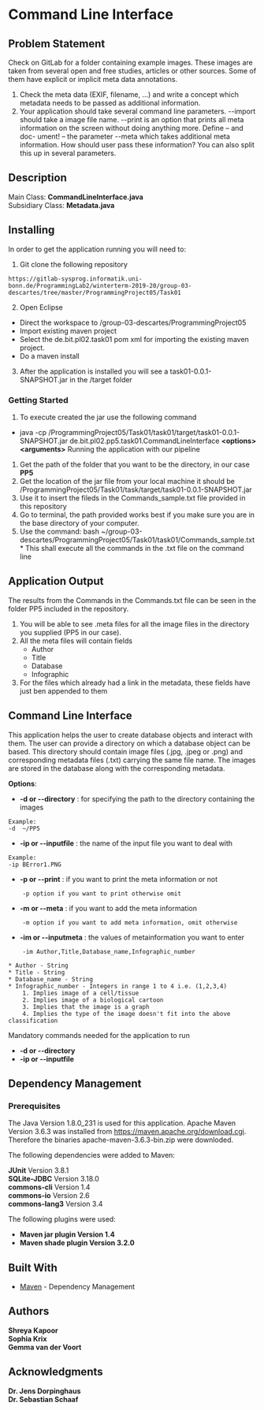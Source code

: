 <H1> Command Line Interface</H1> 

## Problem Statement
Check on GitLab for a folder containing example images. These images are taken
from several open and free studies, articles or other sources. Some of them have explicit or implicit meta data annotations.<br> 
1. Check the meta data (EXIF, filename, ...) and write a concept which metadata needs to be passed as additional information. <br> 
2. Your application should take several command line parameters. --import should take a image file name. --print is an option that prints all meta information on the screen without doing anything more. Define – and doc- ument! – the parameter --meta which takes additional meta information. How should user pass these information? You can also split this up in several parameters. <br> 

## Description

Main Class: **CommandLineInterface.java** <br>
Subsidiary Class: **Metadata.java** <br>

## Installing

In order to get the application running you will need to: 
1. Git clone the following repository 
```
https://gitlab-sysprog.informatik.uni-bonn.de/ProgrammingLab2/winterterm-2019-20/group-03-descartes/tree/master/ProgrammingProject05/Task01
```
2.  Open Eclipse 
*  Direct the workspace to /group-03-descartes/ProgrammingProject05
*  Import existing maven project
*  Select the de.bit.pl02.task01 pom xml for importing the existing maven project. 
*  Do a maven install 
3. After the application is installed you will see a task01-0.0.1-SNAPSHOT.jar in the /target folder
  
### Getting Started
  1. To execute created the jar use the following command 
  *  java -cp <Path to Programming Project>/ProgrammingProject05/Task01/task01/target/task01-0.0.1-SNAPSHOT.jar  de.bit.pl02.pp5.task01.CommandLineInterface __\<options>__ __\<arguments>__
  Running the application with our pipeline
  1. Get the path of the folder that you want to be the directory, in our case <B> PP5 </B>
  2. Get the location of the jar file from your local machine it should be /ProgrammingProject05/Task01/task/target/task01-0.0.1-SNAPSHOT.jar
  3. Use it to insert the fileds in the Commands_sample.txt file provided in this repository 
  4. Go to terminal, the path provided works best if you make sure you are in the base directory of your computer. 
  5. Use the command: bash ~/group-03-descartes/ProgrammingProject05/Task01/task01/Commands_sample.txt 
    * This shall execute all the commands in the .txt file on the command line
    
    
## Application Output 

The results from the Commands in the Commands.txt file can be seen in the folder PP5 included in the repository. 
1. You will be able to see .meta files for all the image files in the directory you supplied (PP5 in our case). 
2. All the meta files will contain fields
    * Author 
    * Title 
    * Database 
    * Infographic 
3. For the files which already had a link in the metadata, these fields have just ben appended to them


## Command Line Interface

This application helps the user to create database objects and interact with them. The user can provide a directory on which a database object can be based. This directory should contain image files (.jpg, .jpeg or .png) and corresponding metadata files (.txt) carrying the same file name. The images are stored in the database along with the corresponding metadata.

**Options**:  
*   <B>    -d or --directory</B>   : for specifying the path to the directory containing the images <br>
```
Example: 
-d  ~/PP5
```
*   <B>    -ip or --inputfile</B>  : the name of the input file you want to deal with <br>  
```
Example: 
-ip BError1.PNG
```
*   <B>    -p or --print</B>       : if you want to print the meta information or not <br>  
```
    -p option if you want to print otherwise omit
```
*   <B>    -m or --meta</B>        : if you want to add the meta information <br> 
```
    -m option if you want to add meta information, omit otherwise
```
*   <B>    -im or --inputmeta</B>  : the values of metainformation you want to enter <br>
``` 
    -im Author,Title,Database_name,Infographic_number 
```
    * Author - String 
    * Title - String 
    * Database_name - String
    * Infographic_number - Integers in range 1 to 4 i.e. (1,2,3,4)
        1. Implies image of a cell/tissue
        2. Implies image of a biological cartoon
        3. Implies that the image is a graph
        4. Implies the type of the image doesn't fit into the above classification 

 Mandatory commands needed for the application to run <br>     
 *   <B>    -d or --directory</B> 
 *   <B>    -ip or --inputfile</B> 




## Dependency Management

### Prerequisites

The Java Version 1.8.0_231 is used for this application. Apache Maven Version 3.6.3  was installed from https://maven.apache.org/download.cgi. Therefore the binaries apache-maven-3.6.3-bin.zip were downloded.

The following dependencies were added to Maven:

**JUnit** 		Version 3.8.1   <br>
**SQLite-JDBC** 	Version 3.18.0   <br> 
**commons-cli**	Version 1.4   <br>
**commons-io**	Version 2.6   <br>
**commons-lang3** Version 3.4 <br>

The following plugins were used: 
*  <B> Maven jar plugin  Version 1.4</B> 
*  <B> Maven shade plugin  Version 3.2.0</B> 






## Built With

* [Maven](https://maven.apache.org/) - Dependency Management

## Authors

 **Shreya Kapoor** <br>
**Sophia Krix** <br>
**Gemma van der Voort**<br>

## Acknowledgments

**Dr. Jens Dorpinghaus** <br>
**Dr. Sebastian Schaaf**<br>



